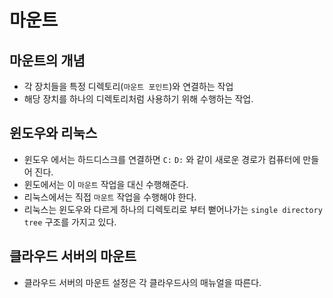 # 마운트


## 마운트의 개념

- 각 장치들을 특정 디렉토리(`마운트 포인트`)와 연결하는 작업
- 해당 장치를 하나의 디렉토리처럼 사용하기 위해 수행하는 작업.

## 윈도우와 리눅스
- 윈도우 에서는 하드디스크를 연결하면 `C:` `D:` 와 같이 새로운 경로가 컴퓨터에 만들어 진다.
- 윈도에서는 이 `마운트` 작업을 대신 수행해준다.
- 리눅스에서는 직접 `마운트` 작업을 수행해야 한다.
- 리눅스는 윈도우와 다르게 하나의 디렉토리로 부터 뻗어나가는 `single directory tree` 구조를 가지고 있다.


## 클라우드 서버의 마운트
- 클라우드 서버의 마운트 설정은 각 클라우드사의 매뉴얼을 따른다.

